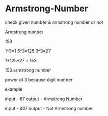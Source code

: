 # Armstrong-Number
check given number is armstrong number or not


Armstrong  number

153 

1^3=1
5^3=125
3^3=27

1+125+27 = 153

153 armstrong number

power of 3 because digit number

example

input  -  67      output - Armstrong Number

input  -  407     output - Not Armstrong number
